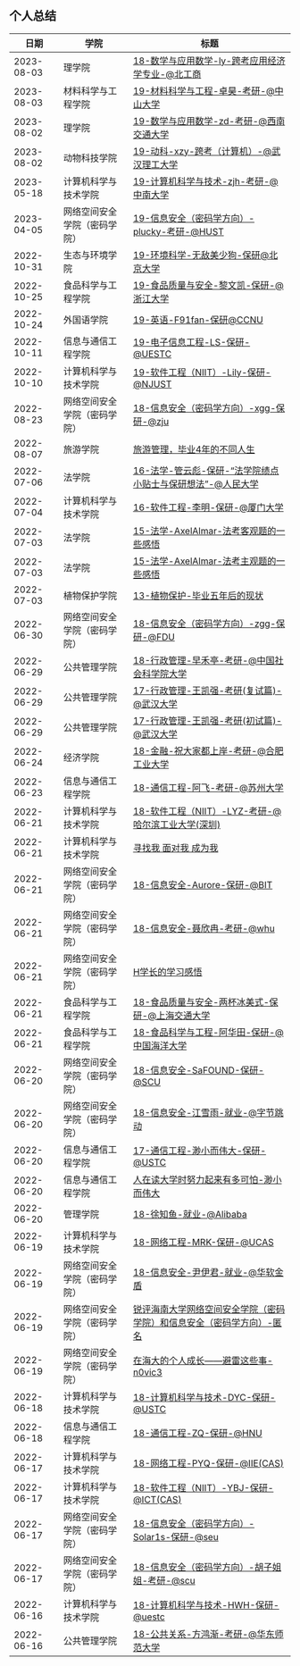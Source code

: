 ## 个人总结

<!-- recent-update-start -->
| 日期 | 学院 | 标题 |
| ---- | ---- | ---- |
| 2023-08-03 | 理学院 | [18-数学与应用数学-ly-跨考应用经济学专业-@北工商](personal-summary/lixue/18-数学与应用数学-ly-跨考应用经济学专业-@北工商.md) |
| 2023-08-03 | 材料科学与工程学院 | [19-材料科学与工程-卓昊-考研-@中山大学](personal-summary/cailiao/19-材料科学与工程-卓昊-考研-@中山大学.md) |
| 2023-08-02 | 理学院 | [19-数学与应用数学-zd-考研-@西南交通大学](personal-summary/lixue/19-应数-zd-考研-@西南交通大学.md) |
| 2023-08-02 | 动物科技学院 | [19-动科-xzy-跨考（计算机）-@武汉理工大学](personal-summary/dwkj/19-动科-xzy-跨考-计算机-@武汉理工大学.md) |
| 2023-05-18 | 计算机科学与技术学院 | [19-计算机科学与技术-zjh-考研-@中南大学](https://zhuanlan.zhihu.com/p/626397747) |
| 2023-04-05 | 网络空间安全学院（密码学院） | [19-信息安全（密码学方向）-plucky-考研-@HUST](personal-summary/cse/19-信息安全（密码学方向）-plucky-考研-@HUST.md) |
| 2022-10-31 | 生态与环境学院 | [19-环境科学-无敌美少狗-保研@北京大学](https://www.bilibili.com/video/BV1814y1j78A/?share_source=copy_web&vd_source=1d24b8668d9a982639b17fbd66e7748d) |
| 2022-10-25 | 食品科学与工程学院 | [19-食品质量与安全-黎文凯-保研-@浙江大学](personal-summary/shipin/19-食品质量与安全-黎文凯-保研-@浙江大学.md) |
| 2022-10-24 | 外国语学院 | [19-英语-F91fan-保研@CCNU](personal-summary/waiguoyu/19-英语-F91fan-保研@CCNU.md) |
| 2022-10-11 | 信息与通信工程学院 | [19-电子信息工程-LS-保研-@UESTC](personal-summary/sice/19-电子信息工程-LS-保研-@UESTC.md) |
| 2022-10-10 | 计算机科学与技术学院 | [19-软件工程（NIIT）-Lily-保研-@NJUST](https://mp.weixin.qq.com/s/KH6gdpeT4ES3SN0K01Yh9A) |
| 2022-08-23 | 网络空间安全学院（密码学院） | [18-信息安全（密码学方向）-xgg-保研-@zju](personal-summary/cse/18-信息安全（密码学方向）-xgg-保研-@zju.md) |
| 2022-08-07 | 旅游学院 | [旅游管理，毕业4年的不同人生](https://www.bilibili.com/video/BV17U4y1v7MS) |
| 2022-07-06 | 法学院 | [16-法学-管云彪-保研-“法学院绩点小贴士与保研想法”-@人民大学](personal-summary/law/16-法学-管云彪-保研-“法学院绩点小贴士与保研想法”-@人民大学.md) |
| 2022-07-04 | 计算机科学与技术学院 | [16-软件工程-李明-保研-@厦门大学](personal-summary/cs/16-软件工程-李明-保研-@厦门大学.md) |
| 2022-07-03 | 法学院 | [15-法学-AxelAlmar-法考客观题的一些感悟](https://zhuanlan.zhihu.com/p/45610719?utm_source=wechat_session&utm_medium=social&utm_oi=997200635032301568&utm_campaign=shareopn) |
| 2022-07-03 | 法学院 | [15-法学-AxelAlmar-法考主观题的一些感悟](https://zhuanlan.zhihu.com/p/54068198) |
| 2022-07-03 | 植物保护学院 | [13-植物保护-毕业五年后的现状](https://www.bilibili.com/video/BV1nY4y1n7NE) |
| 2022-06-30 | 网络空间安全学院（密码学院） | [18-信息安全（密码学方向）-zgg-保研-@FDU](personal-summary/cse/18-信息安全（密码学方向）-zgg-保研-@fdu.md) |
| 2022-06-29 | 公共管理学院 | [18-行政管理-早禾亭-考研-@中国社会科学院大学](personal-summary/gongguan/18-行政管理-早禾亭-考研-@中国社会科学院大学.md) |
| 2022-06-29 | 公共管理学院 | [17-行政管理-王凯强-考研(复试篇)-@武汉大学](https://zhuanlan.zhihu.com/p/450339848?utm_source=wechat_session&utm_medium=social&utm_oi=997200635032301568&utm_campaign=shareopn) |
| 2022-06-29 | 公共管理学院 | [17-行政管理-王凯强-考研(初试篇)-@武汉大学](https://zhuanlan.zhihu.com/p/361687473?utm_source=wechat_session&utm_medium=social&utm_oi=997200635032301568&utm_campaign=shareopn) |
| 2022-06-24 | 经济学院 | [18-金融-祝大家都上岸-考研-@合肥工业大学](personal-summary/jingji/18-金融-祝大家都上岸-考研-@合肥工业大学.md) |
| 2022-06-23 | 信息与通信工程学院 | [18-通信工程-阿飞-考研-@苏州大学](https://zhuanlan.zhihu.com/p/492633325) |
| 2022-06-21 | 计算机科学与技术学院 | [18-软件工程（NIIT）-LYZ-考研-@哈尔滨工业大学(深圳)](https://zhuanlan.zhihu.com/p/498009692?utm_source=wechat_session&utm_medium=social&utm_oi=993920704961724416&utm_content=group3_article&utm_campaign=shareopn) |
| 2022-06-21 | 计算机科学与技术学院 | [寻找我 面对我 成为我](https://www.yuque.com/docs/share/d32e755d-0a33-45a0-aadc-637da0d564e9?#) |
| 2022-06-21 | 网络空间安全学院（密码学院） | [18-信息安全-Aurore-保研-@BIT](personal-summary/cse/18-信息安全-Aurore-保研-@BIT.md) |
| 2022-06-21 | 网络空间安全学院（密码学院） | [18-信息安全-聂欣冉-考研-@whu](personal-summary/cse/18-信息安全-聂欣冉-考研-@WHU.md) |
| 2022-06-21 | 网络空间安全学院（密码学院） | [H学长的学习感悟](personal-summary/cse/H学长的学习感悟.md) |
| 2022-06-21 | 食品科学与工程学院 | [18-食品质量与安全-两杯冰美式-保研-@上海交通大学](personal-summary/shipin/18-食品质量与安全-两杯冰美式-保研-@上海交通大学.md) |
| 2022-06-21 | 食品科学与工程学院 | [18-食品科学与工程-阿华田-保研-@中国海洋大学](personal-summary/shipin/18-食品科学与工程-阿华田-保研-@中国海洋大学.md) |
| 2022-06-20 | 网络空间安全学院（密码学院） | [18-信息安全-SaFOUND-保研-@SCU](personal-summary/cse/18-信息安全-SaFOUND-保研-@SCU.md) |
| 2022-06-20 | 网络空间安全学院（密码学院） | [18-信息安全-江雪雨-就业-@字节跳动](personal-summary/cse/18-信息安全-江雪雨-就业-@字节跳动.md) |
| 2022-06-20 | 信息与通信工程学院 | [17-通信工程-渺小而伟大-保研-@USTC](personal-summary/sice/17-通信工程-渺小而伟大-保研-@USTC.md) |
| 2022-06-20 | 信息与通信工程学院 | [人在读大学时努力起来有多可怕-渺小而伟大](personal-summary/sice/人在读大学时努力起来有多可怕-渺小而伟大.md) |
| 2022-06-20 | 管理学院 | [18-徐知鱼-就业-@Alibaba](personal-summary/guanli/18-徐知鱼-就业-@Alibaba.md) |
| 2022-06-19 | 计算机科学与技术学院 | [18-网络工程-MRK-保研-@UCAS](personal-summary/cs/18-网络工程-MRK-保研-@UCAS.md) |
| 2022-06-19 | 网络空间安全学院（密码学院） | [18-信息安全-尹伊君-就业-@华软金盾](https://www.ljhyyj.ml/archives/2022-06-19-10-45-34) |
| 2022-06-19 | 网络空间安全学院（密码学院） | [锐评海南大学网络空间安全学院（密码学院）和信息安全（密码学方向）-匿名](personal-summary/cse/锐评海南大学网络空间安全学院（密码学院）和密码学实验班-匿名.md) |
| 2022-06-19 | 网络空间安全学院（密码学院） | [在海大的个人成长——避雷这些事-n0vic3](personal-summary/cse/在海大的个人成长——避雷这些事-n0vic3.md) |
| 2022-06-18 | 计算机科学与技术学院 | [18-计算机科学与技术-DYC-保研-@USTC](personal-summary/cs/18-计算机科学与技术-DYC-保研-@USTC.md) |
| 2022-06-18 | 信息与通信工程学院 | [18-通信工程-ZQ-保研-@HNU](personal-summary/sice/18-通信工程-ZQ-保研-@HNU.md) |
| 2022-06-17 | 计算机科学与技术学院 | [18-网络工程-PYQ-保研-@IIE(CAS)](personal-summary/cs/18-网络工程-PYQ-保研-@IIE(CAS).md) |
| 2022-06-17 | 计算机科学与技术学院 | [18-软件工程（NIIT）-YBJ-保研-@ICT(CAS)](https://blog.bj-yan.top/p/misc-man-man-qiu-xue-lu/) |
| 2022-06-17 | 网络空间安全学院（密码学院） | [18-信息安全（密码学方向）-Solar1s-保研-@seu](personal-summary/cse/18-信息安全（密码学方向）-Solar1s-保研-@seu.md) |
| 2022-06-17 | 网络空间安全学院（密码学院） | [18-信息安全（密码学方向）-胡子姐姐-考研-@scu](personal-summary/cse/18-信息安全（密码学方向）-胡子姐姐-考研-@scu) |
| 2022-06-16 | 计算机科学与技术学院 | [18-计算机科学与技术-HWH-保研-@uestc](personal-summary/cs/18-计算机科学与技术-HWH-保研-@uestc.md) |
| 2022-06-16 | 公共管理学院 | [18-公共关系-方鸿渐-考研-@华东师范大学](personal-summary/gongguan/18-公共关系-方鸿渐-考研-@华东师范大学.md) |

<!-- recent-update-end -->